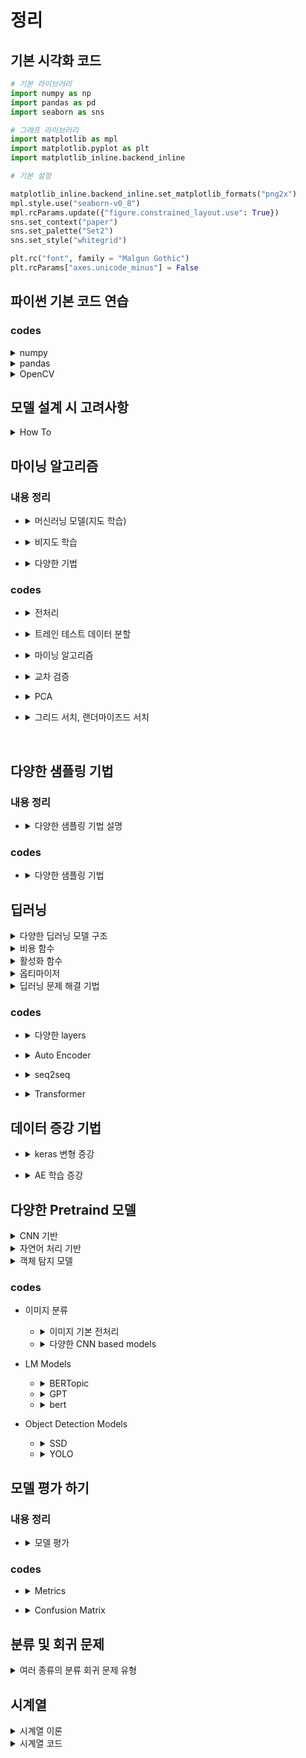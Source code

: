 # 정리 

## 기본 시각화 코드
```py
# 기본 라이브러리
import numpy as np
import pandas as pd
import seaborn as sns

# 그래프 라이브러리
import matplotlib as mpl
import matplotlib.pyplot as plt
import matplotlib_inline.backend_inline

# 기본 설정 

matplotlib_inline.backend_inline.set_matplotlib_formats("png2x")
mpl.style.use("seaborn-v0_8")
mpl.rcParams.update({"figure.constrained_layout.use": True})
sns.set_context("paper") 
sns.set_palette("Set2") 
sns.set_style("whitegrid") 

plt.rc("font", family = "Malgun Gothic")
plt.rcParams["axes.unicode_minus"] = False
```
<!------------------------------------------------------------------------------------------------------->
## 파이썬 기본 코드 연습

### codes

<details><summary>numpy</summary>

```py
import numpy as np

a = np.array([1,2,3,4,5])
np.arange(1,2,0.1)
np.linspace(1,3,4)
np.zeros((3,4))
np.ones((3,4))
np.empty((3,4,3))
np.random.random((3,2))
np.random.randint(1,20,(3,4,2))

# 사이즈확인
a.ndim
a.size
a.shape

# 모양 바꾸기
a.reshape(5,1)
a.T
a.transpose()
a.flatten()
a.ravel()

a[:,np.newaxis,np.newaxis,np.newaxis,np.newaxis,np.newaxis,np.newaxis]
np.expand_dims(a, axis=1)

#indexing
list_a = np.arange(1,11).reshape(2,5) #.tolist() #리스트로 바꾸기
list_a[0,2]
list_a[:,2]

list_a[(5 >= list_a) | (list_a % 2 == 0)]
list_a[(5 >= list_a) & (list_a % 2 == 0)]

list_a = np.arange(1,10).reshape(3,3)
list_b = np.arange(11,20).reshape(3,3)
list_a + list_b
list_a + 10 == list_b

list_a + np.array([[1],[2],[3]])
list_a + np.array([1,2,3])

np.concatenate((list_a,list_b),axis=0)
np.concatenate((list_a,list_b),axis=1)
np.vstack((list_a,list_b))
np.hstack((list_a,list_b))

np.unique(np.array([2,2,3,4,4,4,3]))
np.unique(np.array([2,2,3,4,4,4,3]), return_counts=True)
np.unique(np.array([2,2,3,4,4,4,3]), return_counts=True, return_index=True, return_inverse= True)

np.flip(np.array([1,2,3]))
np.flip(np.array([[1,2,3],[1,2,3],[1,2,3]]),axis=0)

np.save('file.npy',np.arange(1,10,1)*1000)
np.load('file.npy')
```
</details>

<details><summary>pandas</summary>

```py
import pandas as pd

dates = pd.date_range("20240510", periods=20)
df = pd.DataFrame(np.random.randint(1,4,(20,4)),
                  index=dates,
                  columns=list('ABCD'))

df.head(2) # df.tail(2)
df.to_numpy() # df.values
df.describe()
df.sort_index(axis=1,ascending=False)
df.sort_index(axis=0,ascending=False)
df.sort_values(['A','B'], ascending=[True,False]) # 순위 매기기
# df.sample(6)

df['A'] # 시리즈
df[['A','B']] # 데이터 프레임 으로

df["2024-05-10":"2024-05-20"] # index로 슬라이싱
df.loc["2024-05-10"] # 시리즈
df.loc[["2024-05-10"]] # 데이터 프레임 으로

df.loc["2024-05-10",['B']] # 시리즈
df.loc[["2024-05-10"],['B']] # 데이터 프레임 으로

df.loc["2024-05-10":"2024-05-20",'B':'C'] # 데이터 프레임 으로
df.loc[["2024-05-10","2024-05-20"],'B':'C'] # 데이터 프레임 으로

df.loc["2024-05-10",'A'] # 단일값
df.at["2024-05-10",'A'] # 단일값

df.iloc[3] # 시리즈
df.iloc[2:3] # 데이터 프레임 으로
df.iloc[2,3] # 데이터 프레임 으로
df.iat[2,3] # 데이터 프레임 으로
# New std
dates = pd.date_range("20230515", periods=10)
s1 = pd.Series(1, index=dates)

df.at['2024-05-15','A'] = 100
# df['E'] = s1
df_1 = df.copy()
df_1.iloc[3:5,2:3] = np.nan
df_1.iloc[5:12,1:3] = np.nan

df_1.dropna(how='any') # 하나라도 있으면 날리겠다
df_1.dropna(how='all') # 컬럼전체가 nan이면 날리겠다.

df_1.isna().sum() # 커럼별로
(~df_1.isna()).sum() # na가 아닌값찾기
df_1.isna().sum(axis=1) # 로우별로

df_1.fillna(value=999,inplace=True)

# 통계정보
df_1.mean(axis=1)
df_1.median(axis=1)
s_2 = pd.Series(np.random.randint(0,5,10))
s_2.unique()
s_2.nunique() # = len(s_2.unique())
s_2.value_counts().sort_index().sort_values() # 등등등

s_3 = pd.Series(['ASD','asd',np.nan])

# 스트링을 가정하여 한다. https://pandas.pydata.org/pandas-docs/stable/user_guide/text.html
s_3.str.lower()
s_3.str.lower()


# pandas
import pandas as pd

dates = pd.date_range("20240510", periods=20)
df = pd.DataFrame(np.random.randint(1,4,(20,4)),
                  index=dates,
                  columns=list('ABCD'))

df.head(2) # df.tail(2)
df.to_numpy() # df.values
df.describe()
df.sort_index(axis=1,ascending=False)
df.sort_index(axis=0,ascending=False)
df.sort_values(['A','B'], ascending=[True,False]) # 순위 매기기
# df.sample(6)
df = pd.DataFrame(np.random.randn(10,4))

a = df[:3]
b = df[3:6]
c = df[6:]
list_of_abc = [a,b,c]
pd.concat(list_of_abc)
left = pd.DataFrame({"key": ["foo", "foo"], "lval": [1, 2]})
right = pd.DataFrame({"key": ["foo", "foo"], "rval": [4, 5]})

pd.merge(left, right) # 키값이 유니크 하지 않기 때문에 각키별로 각각 붙인다.
left = pd.DataFrame({"key1": ["foo1", "foo2"], "lval": [1, 2]})
right = pd.DataFrame({"key2": ["foo1", "foo2"], "rval": [4, 5]})

pd.merge(left, right, left_on='key1', right_on='key2')
pd.merge(left, right, left_on='key1', right_on='key2', how='outer')
pd.merge(left, right, left_on='key1', right_on='key2', how='left')
pd.merge(left, right, left_on='key1', right_on='key2', how='right')

pd.merge(left, right, how='cross', indicator=True)
# gruoping
df = pd.DataFrame(
    {
        "A": ["foo", "bar", "foo", "bar", "foo", "bar", "foo", "foo"],
        "B": ["one", "one", "two", "three", "two", "two", "one", "three"],
        "C": np.random.randint(1,10,8),
        "D": np.random.randint(1,10,8),
    }
)
df
df.groupby(by=['A','B'])[['C','D']].sum() # A, B의 컬럼을 그룹화 하고, C끼리 D끼리 더하기
df.groupby(by=['A','B'])[['C','D']].mean() # A, B의 컬럼을 그룹화 하고, C끼리 D끼리 더하기
df.groupby(by=['A','B'])[['C','D']].median() # A, B의 컬럼을 그룹화 하고, C끼리 D끼리 더하기
df2=df.groupby(by=['B','A'])[['C','D']].sum()

print(df2.stack())
display(df2.stack().unstack(0))
df = pd.DataFrame({
    "A": ["one", "one", "two", "three"] * 3,
    "B": ["A", "B", "C"] * 4,
    "C": ["foo", "foo", "foo", "bar", "bar", "bar"] * 2,
    "D": np.random.randn(12),
    "E": np.random.randn(12),
})

pd.pivot_table(df, index=['C'], columns=['B'], values=['D'], aggfunc='var')

df.to_excel('test.xlsx', sheet_name='sheet1', index=False)
df = pd.read_excel('test.xlsx')
df.to_csv('test.csv', encoding='utf-8')
df.plot.bar()
```
</details>

<details><summary>OpenCV</summary>

```py
# !pip install opencv-python==4.6.0.66
import cv2
import matplotlib.pyplot as plt
import numpy as np

print(cv2.__version__)

## 이미지 열기
img = cv2.imread('images\cat.bmp')
cv2.imshow('image', img)
cv2.waitKey(1000) # 안의 값은 시간초

while True:
    if cv2.waitKey() == ord('x'): # 또는 ascii 코드 를 입력하면 
        cv2.destroyAllWindows()
        break

cv2.imwrite('new.jpg', img)
## matplotlib 을 이용한 이미지 열기

img = cv2.imread('images\waldo.png')

bgr_img = img

# plt.imshow(rgb_img);
inst_ = bgr_img.copy()
inst_B = bgr_img[:,:,0].copy()
bgr_img[:,:,0] = bgr_img[:,:,2]
bgr_img[:,:,2] = inst_B

plt.imshow(bgr_img);
gray_img = cv2.imread('images\waldo.png', cv2.IMREAD_GRAYSCALE)
plt.imshow(gray_img, cmap='gray');
img = cv2.imread('images\cat.bmp')

img[:,:,0].flatten() # B
img[:,:,1].flatten() # G
img[:,:,2].flatten() # R
img.dtype

black_img = np.zeros((20, 20, 3), dtype=np.uint8)
white_img = np.ones((20, 20, 3), dtype=np.uint8) * 255
# rgb_img = cv2.cvtColor(bgr_img, cv2.COLOR_BGR2RGB)
# # rgb_img[세로 픽셀 범위 , 가로 픽셀 범위, BGR 값]
# plt.imshow(rgb_img[30:330,250:550]);

#흰도화지 만들기
# img = np.ones((400,400,3), np.uint8) * 255
# gray_img = cv2.imread('new.png', cv2.IMREAD_GRAYSCALE)
# cv2.rectangle(img, (50,200 ,150,100), (100,24,24), 5)
rgb_img_coppied = gray_img.copy()
rectpoint = [(250,340), (500,100)]
color = (100,24,24)
line_width = 2
cv2.rectangle(rgb_img_coppied, rectpoint[0], rectpoint[1], color, line_width)
cv2.putText(rgb_img_coppied, 'Cat',(250, 90), cv2.FONT_HERSHEY_SCRIPT_SIMPLEX, 2, (0,0,255), 1,cv2.LINE_AA)
plt.imshow(rgb_img_coppied);
gray_img = cv2.imread('images\waldo.png', cv2.IMREAD_GRAYSCALE)

#numpy np.clip 이랑 비슷하다 cv2.add(src, 100) 는 255가 넘어가면 다시 0부터 시작한다.
plt.imshow(cv2.add(gray_img, 200), cmap='gray');

## 사각형 그리기
import pandas as pd
df = pd.DataFrame({'A': [1, 2, 3], 'B': [4, 5, 6]})
isin_result = df.isin([2, 5])
print(isin_result)


```

</details>

## 모델 설계 시 고려사항
<details><summary>How To</summary>

- 데이터 불균형 30% 기준
- 다양한 샘플링 및 다양한 metrics 설정
  - 정확도, 정밀도, 재현율, F1 스코어, AUC-ROC,
  - 회귀 : RMSE, MAE 등 
- 표로 잘 정리하기

</details>

<!------------------------------------------------------------------------------------------------------->


## 마이닝 알고리즘

### 내용 정리
- <details><summary>머신러닝 모델(지도 학습)</summary>
    
    |모델|이름|설명|
    |---|---|---|
    |분류|Decision Tree|트리구조로 데이터를 분류, 조건 분기|
    |-|Random Forest|앙상블 기법중 baseline Bagging 중 하나 <br> 여러개의 DT로 구성|
    |-|KNN|가까운 K 개의 데이터를 기반으로 결정 <br> baseline L1 및 L2 거리|
    |-|SVM|클래스 간의 경계를 최대화하여 초평면을 찾는다.|
    |회귀|Linear Regression|선형 관계 모델링|
    |-|Logistic Regression|이진 분류를 위한 회귀 분석 기법,<br> baseline 확률로     출력값을 변환|
    |인공 신경망|NN|여러층의 뉴런|
    |기타|AdaBoost|약한 학습기 x N = 강한 학습기|
    |-|XGBoost|Gradient Boosting Machines 의 효율적이고 강력하게 개선|
</details>

- <details><summary>비지도 학습</summary>

    |종류|이름|설명|
    |-|-|-|
    |클러스터링|k-means|비슷한 포인트를 가깝게 위치|
    |-|계층적 클러스터링|트리 구조로 조직화|
    |연관 규칙|Apriori 알고리즘|자주 발생 하는 연관 집합|
    |-|FP-Growth|Apriori 보다 효율적인 |
    |차원 축소|PCA|데이터를 압축, 저차원으로|
    |-|t-SNE|2~3 차원으로 시각화, 비슷한 데이터 그룹화|

    baseline 클러스터링 : 유사도 기준 L1(manhatten), L2(Euclidean) 으로 군집화
</details>

- <details><summary>다양한 기법</summary>

    |종류|이름|설명|
    |---|---|---|
    |기법|K-fold 교차 검증|점수 평균|
    |-|Grid search|모든 경우의수를 본다|
    |-|Randomized search|랜덤한 경우의수를 본다|
    |앙상블|bagging<br> (bootstrap aggregating)|1. baseline N 개의 샘플을 뽑기<br>->집어넣고 N 개의 샘플을 뽑는다. <br> 2. 중복이 생길 수 있음|
    |-|Boosting|약한 학습기 X N = 강한 학습기 <br>AdaBoost, XGBoost, Lgith GBM, Cat     Boost 등|
    |-|Stacking|여러 개의 기초모델의 예측<br>종합하여 새로운 메타모델 생성|

    <details>
    <summary>K-fold 교차 검증</summary>

    - 훈련 데이터를 k 개로 분할해 번갈아 가면서 훈련 평가
        |학습 모델|데이터1|데이터2|데이터3|데이터4|데이터5|
        | ---   | --- | --- | --- | --- | --- |
        | 학습 1 | train | train | train | train | test |
        | 학습 2 | train | train | train | test | train |
        | 학습 3 | train | train | test | train | train |
        | 학습 4 | train | test | train | train | train |
        | 학습 5 | test | train | train | train | train |

    </details>
</details>

### codes

- <details><summary>전처리</summary>

    ```py
    from sklearn.preprocessing import StandardScaler, MinMaxScaler, RobustScaler

    # StandardScaler
    model_std = StandardScaler()

    # MinMaxScaler
    model_minmax = MinMaxScaler()

    # RobustScaler
    model_robust = RobustScaler()
    ```
</details>

- <details><summary>트레인 테스트 데이터 분할</summary>

    ```py
    from sklearn.model_selection import train_test_split

    x_train, x_test, y_train, y_test = train_test_split(
        x_data,y_data,
        test_size=0.3,
        random_state=42,
        )
        # stratify=y_data
        # y라벨의 비율 유지
    ```
</details>

- <details><summary>마이닝 알고리즘</summary>

    ```py
    # 머신러닝 라이브러리
    import sklearn
    # Main Models
    from sklearn.neighbors import KNeighborsClassifier # KNN
    from sklearn.tree import DecisionTreeClassifier # 의사결정나무
    from sklearn.linear_model import LogisticRegression # 로지스틱 회귀
    from sklearn.svm import SVC # 서포트 벡터 분류
    from sklearn.ensemble import RandomForestClassifier # 랜덤 포레스트 분류
    from sklearn.ensemble import GradientBoostingClassifier # 그래디언트 부스팅 분류
    from sklearn.naive_bayes import GaussianNB # 가우시안 나이브 베이즈
    from xgboost import XGBRegressor # XGB 회귀

    # Extras
    from sklearn.svm import NuSVC # Nu 서포트 벡터 분류
    from sklearn.svm import LinearSVC # 선형 서포트 벡터 분류
    from sklearn.ensemble import AdaBoostClassifier # AdaBoost 분류
    from sklearn.ensemble import ExtraTreesClassifier # Extra Trees 분류
    from sklearn.ensemble import HistGradientBoostingClassifier # 히스토그램 기반 그래디언트 부스팅 분류
    from sklearn.ensemble import BaggingClassifier # 배깅 분류
    from sklearn.discriminant_analysis import LinearDiscriminantAnalysis # 선형 판별 분석
    from sklearn.discriminant_analysis import QuadraticDiscriminantAnalysis # 이차 판별 분석
    from sklearn.linear_model import RidgeClassifier # 릿지 분류
    from sklearn.linear_model import Perceptron # 퍼셉트론
    from sklearn.neural_network import MLPClassifier # 다층 퍼셉트론 분류
    from sklearn.gaussian_process import GaussianProcessClassifier # 가우시안 프로세스 분류
    from sklearn.naive_bayes import ComplementNB # 보완 나이브 베이즈
    from sklearn.naive_bayes import BernoulliNB # 베르누이 나이브 베이즈
    import xgboost as xgb # xgb (별칭)


    ```
</details>

- <details><summary>교차 검증</summary>

    ```py
    from sklearn.ensemble import RandomForestRegressor
    from sklearn.pipeline import Pipeline
    from sklearn.impute import SimpleImputer
    from sklearn.model_selection import cross_val_score

    # 전처리기 na값 자동채움과
    # 랜덤 포레스트의 모델을 파이프라인으로 구축,
    # 동일한 결과를 위한 random_state=0
    my_pipe = Pipeline(steps=[
        ('preprocessor', SimpleImputer()) ,
        ('model', RandomForestRegressor(n_estimators=50, random_state=0))
    ])

    #neg_mab_error 의 결과는 -으로 나오기 때문에 -1 을 곱해준다.
    scores = -1 * cross_val_score(
        my_pipe, X, y,
        cv=4,
        scoring='neg_mean_absolute_error')

    print(scores.mean())

    ```
</details>

- <details><summary>PCA</summary>

    ```py
    import pandas as pd
    from sklearn.decomposition import PCA
    import matplotlib.pyplot as plt

    train = pd.read_csv("table.csv")
    feature_df = train[train.columns[1:6]]
    pca = PCA(n_components = 2).fit_transform(feature_df)

    colors = {0:"blue", 1:"red"}
    c = train["attrition"].replace(colors)
    ```
    그래프 그리기
    ```py
    fig, ax = plt.subplots(figsize=(4,4))
    ax.scatter(pca[:,0], pca[:,1], alpha=0.6, color=c)
    ax.set(xlabel=R"X", ylabel=R"Y", title="PCA");
    ```
</details>

- <details><summary>그리드 서치, 랜더마이즈드 서치</summary>

    ```py
    from sklearn.model_selection import GridSearchCV
    from sklearn.model_selection import RandomizedSearchCV
    from sklearn.model_selection import StratifiedKFold

    def grid_search(x_train, y_train, params, base_model):
        model_base = GridSearchCV( # or Randomized Search
            # n_iter=10 # for Randomized Search
            base_model,
            params,
            cv = StratifiedKFold(3,shuffle=True, random_state = 209), # Cross Valid
            return_train_score=True,
            n_jobs = -1 # CPU or GPU?
            )

        model_base.fit(x_train, y_train)

        best_model = model_base.best_estimator_
        best_pred = best_model.predict(x_test)
        print("최고 정확도", metrics.accuracy_score(best_pred,y_test))
        return best_model, grid_model.cv_results_ # 최고성능 모델과 ,교차검증 결과

    params = {} # dict 형식 {"파라미터": list,}

    ```
</details>
<br>

<!------------------------------------------------------------------------------------------------------->

## 다양한 샘플링 기법

### 내용 정리
- <details><summary>다양한 샘플링 기법 설명</summary>
  
  ### 샘플링 기법
  - 임의 추출
  - 계통 추출 (공장)
  - 층화 추출 (나이 및 성별별 추출)
  - 군집 추출 (전국 -> 서울)
  - 다 단계 추출 (전국 -> 서울 -> 남성)
  - 비 확률적 추출 (임의 추출)
  
  주의 : 편향적인 데이터가 되지 않게
  
  </details>

### codes
- <details><summary>다양한 샘플링 기법</summary>
  
  ### 샘플링 기법 코드
  
  ```py
  # 언더 샘플링
  from imblearn.under_sampling import RandomUnderSampler, EditedNearestNeighbours
  from imblearn.over_sampling import RandomOverSampler, SMOTE
  from imblearn.combine import SMOTEENN
  
  RandomUnderSampler
  EditedNearestNeighbours 
  
  # 오버 샘플링
  RandomOverSampler
  SMOTE
  
  # Both
  SMOTEENN
  ```
  </details>


<!------------------------------------------------------------------------------------------------------->

## 딥러닝
<details><summary>다양한 딥러닝 모델 구조</summary>

|이름|특징|구조|
|-|-|-|
|단층 퍼셉트론|XOR 문제와 같은 비선형 문제를 해결할 수 없음<br>역전파는 존재하지 않았다|단층 구조|
|다층 퍼셉트론 (MLP)|범용 근사기:<br>충분히 크고 복잡한 어떠한 문제라도 이론적으로 학습 가능|입력층, 은닉층(다수), 출력층|
|CNN (Convolutional Neural Networks)|공간적 계층 구조를 통해 이미지 및 비디오 데이터의 특징 추출에 탁월함|Convolutional layer, Pooling layer, Fully Connected layer|
|RNN (Recurrent Neural Networks)|시퀀스 데이터 처리에 강점,<br>시계열 및 자연어 처리에 유용|Recurrent 구조, Hidden state vector|
|LSTM (Long Short-Term Memory)|장기 의존성 문제를 해결하기 위해 설계됨,<br>Forget-Input-Output Gate 및 Cell state(기억 셀)를 사용|LSTM Cell 구조, Gates (Forget, Input, Output), Cell state|
|GRU (Gated Recurrent Unit)|LSTM의 경량화된 변형,<br>더 간단한 구조로 기억 셀 없이 Gate만 사용|GRU Cell 구조, Update Gate, Reset Gate|
|AutoEncoder|데이터의 차원을 축소하고 재생성하여 데이터 압축 및 노이즈 제거,<br>특성 학습에 사용됨|Encoder -> Latent Space(z) -> Decoder|
|Transformer|Attention 메커니즘을 사용하여 입력 시퀀스의 모든 요소를 동시적으로 처리,<br>장기 의존성 문제 해결|Self-Attention Mechanism, Encoder-Decoder 구조, Multi-Head Attention, Position-wise Feed-Forward Networks|
|ResNet (Residual Networks)|Residual Block을 사용하여 매우 깊은 신경망을 학습,<br>Gradient Vanishing 문제 완화|Residual Block, Skip Connections, Convolutional Layers|
|EfficientNet|모델의 크기와 계산 효율성을 조정하기 위한 Compound Scaling 사용,<br>높은 성능과 효율성 제공|EfficientNet Blocks, Compound Scaling, Swish Activation Function|
|VAE (Variational Autoencoder)|잠재 공간의 확률 분포를 학습하여 새로운 샘플을 생성,<br>데이터의 확률적 특성을 모델링|Encoder, Latent Space (Probability Distribution), Decoder, Variational Objective|
|GAN (Generative Adversarial Network)|생성자와 판별자 간의 경쟁을 통해 데이터 생성,<br>이미지 생성, 데이터 증강 등에 사용|Generator, Discriminator, Adversarial Training|

</details>

<details><summary>비용 함수</summary>

### 비용함수 및 손실함수
- 손실 함수 : 데이터 포인트 하나에 대한 오차 함수
- 비용 함수 : 전체 데이터에 대한 오차 함수

|구분|이름|특징|구조|
|-|-|-|-|
|회귀 문제|단층 퍼셉트론|XOR 같은 비선형 문제에 대한 한계<br>역전파는 존재하지 않았다|단층 구조|
|-|MSE|제곱, 이상치에 민감|$\text{MSE} = \frac{1}{N} \sum_{i=1}^{N} (y_i - \hat{y}_i)^2$|
|-|MAE|절대 값, 이상치에 둔감|$\text{MSE} = \frac{1}{N} \sum_{i=1}^{N} \lvert y - \hat{y} \lvert$|
|-|허브 손실|MSE + MAE|MSE + MAE 의 구조|
|-|로그 코사인 유사도|이상치에 매우 강함|$\log - \cosh = \frac{1}{N} \sum^{N}_{i = 1} \log({\cosh (\hat{y}-y)})$|
|분류 문제|Cross Entropy Error|이진 분류 : binary CEE<br>다중 분류 : Categorical CEE|$CEE = -\sum_{k=1}^i t_k\text{log}\hat{y}$|
|-|힌지 손실|SVM 에서 사용<br>마진 오류 최소화||
|-|제곱 힌지 손실|이상치의 민감||
|-|포칼 손실|오답에 대한 가중치 부여||

</details>

<details><summary>활성화 함수</summary>

### 비용함수 및 손실함수
- 손실 함수 : 데이터 포인트 하나에 대한 오차 함수
- 비용 함수 : 전체 데이터에 대한 오차 함수
- 종류 :
    |이름|공식|출력 범위
    |-|-|-|
    |Sigmoid|$\phi = \frac{1}{1+e^{-x}}$|0 ~ 1|
    |tanh|$\tanh(x) = \frac{e^x - e^{-x}}{e^x + e^{-x}}$|-1 ~ 1|
    |ReLU|$f(z) = max(0, z)$|$0 \leq f(x)$|
    |Leaky ReLU|$f(z) = max(\epsilon z, z)$|$0 \leq f(x)$|
    |ELU|$f(x) = x \space \text{if } x \geq 0$<br>$f(x) = \alpha (e^x - 1) \space \text{if } x < 0$|$0 \leq f(x)$|
    |SoftPlus|$f(z) =  \ln(1 + e^x)$|$0 \leq f(x)$|
    |GeLU|$0.5 \cdot x \cdot \left( 1 + \tanh \left( \sqrt{\frac{2}{\pi}} \cdot \left( x + 0.044715 \cdot x^3 \right) \right) \right)$|Free <br>ReLU 계열 그래프와 비슷|

</details>

<details><summary>옵티마이저</summary>

### 옵티 마이저
- 옵티 마이저 : 수치 최적화 알고리즘
- 종류 :
    |이름|학습률|탐색 방향|알고리즘 기반|
    |-|-|-|-|
    |SGD|상수|기울기|탐색 방향
    |Momentum|상수|단기 누적 기울기|탐색 방향
    |AdaGrad|장기 파라미터 변화량과 반비례|기울기|학습 률
    |RMSProp|단기 파라미터 변화량과 반비례|기울기|학습 률
    |Adam|단기 파라미터 변화량과 반비례|단기 누적 Grad|학습 률

</details>

<details><summary>딥러닝 문제 해결 기법</summary>

### 문제 및 완화법
- 경사 소실 문제
    - ReLU 계열의 활성화 함수 사용 <br> (Dead ReLU 문제가 발생할 수 있음)
- 과적합 문제
    |이름|내용|
    |-|-|
    |L1 규제|가중치의 절대값과 비례하는 비용 추가<br>가중치를 0으로 만들어 특성에 대한 영향 제거<br>(모델의 희소성 증가)|
    |L2 규제|가중치의 제곱에 비례하는 비용 추가<br>가중치의 값을 줄여 복잡성을 낮춘다<br>(가중치가 너무 커지는 것을 방지)<br>|
    |드롭 아웃|학습 과정 중 노드를 임의로 비활성|
    |Early Stop|더 이상 학습이 진행되지 않을떄 학습 중단|
    |데이터 증강|비슷한 데이터를 복제하여 학습 데이터로 만듬<br>테스트 할떄 증강 금지|

</details>

### codes
                                                                        
- <details><summary>다양한 layers</summary>

    - 기본 라이브러리
        ```py
        import tensorflow as tf
        from tensorflow.keras import datasets, layers, models, optimizers
        ```
    - CNN
        ```py
        model = models.Sequential()
        model.add(layers.Conv2D(32, (3, 3), activation='relu',
                            input_shape=input_shape))
        model.add(layers.MaxPooling2D(pool_size=(2, 2)))
        model.add(layers.Dropout(0.25))

        model.add(layers.Flatten())
        model.add(layers.Dense(512, activation='relu'))
        model.add(layers.Dropout(0.5))
        model.add(layers.Dense(classes, activation='softmax'))
        ```
    -  RNN
        ```py
        model = models.Sequential()
        model.add(layers.Embedding(max_features, 64, input_length=max_len))
        model.add(layers.SimpleRNN(32, activation='tanh', return_sequences=False))
        model.add(layers.Dense(16, activation='tanh'))
        model.add(layers.Dense(2, activation = 'softmax'))
        model.summary()
        ```
    - LSTM
        ```py
        model1 = models.Sequential()
        model1.add(layers.Embedding(max_features, 128, input_length=maxlen))

        # return_sequence=True - 모든 스테이트를 내보냄
        model1.add(layers.Bidirectional(layers.LSTM(64, return_sequences=True)))
        model1.add(layers.Bidirectional(layers.LSTM(64)))
        model1.add(layers.Dense(2, activation = 'softmax'))
        model1.summary()
        ```
    
</details>

- <details><summary>Auto Encoder</summary>

    ```py
    from tensorflow.keras.models import Model
    from tensorflow.keras.layers import Dense, Input, Embedding, Flatten
    from tensorflow.keras.datasets import mnist
    from tensorflow.keras.regularizers import l1 # 정규화 과적합 방지
    from tensorflow.keras.optimizers import Adam

    import matplotlib.pyplot as plt
    import numpy as np
    import pandas as pd
    ```

    ```py
    input_size = 784
    hidden_size = 128
    code_size = 32 # 잠재 공간 벡터의 크기

    input_img = Input(shape=(input_size,)) # 인풋

    hidden_1 = Dense(hidden_size, activation='relu')(input_img) # 인코더 부분

    code = Dense(code_size, activation='relu')(hidden_1) # 잠재 공간

    hidden_2 = Dense(hidden_size, activation='relu')(code) # 디코더 부분(인코더와 같다)
    output_img = Dense(input_size, activation='sigmoid')(hidden_2)
    # 인코더 부분과 디코더 부분 둘다 있어야 한다면,
    # 출력 층의 사이즈는 입력층의 사이즈와 같아야 한다.

    # 인코더부분과 디코더 부분의 결합
    autoencoder = Model(input_img, output_img)
    ```
    
</details>


- <details><summary>seq2seq</summary>

    ```py
    import numpy as np
    import tensorflow as tf
    from tensorflow.keras.models import Model
    from tensorflow.keras.layers import Input, LSTM, Dense

    # 인코더
    encoder_inputs = Input(shape=(None, 50))
    encoder_lstm = LSTM(256, return_state=True)
    encoder_outputs, state_h, state_c = encoder_lstm(encoder_inputs)
    encoder_states = [state_h, state_c]

    # 디코더
    decoder_inputs = Input(shape=(None, 50))
    decoder_lstm = LSTM(256, return_sequences=True, return_state=True)

    decoder_outputs, _, _ = decoder_lstm(decoder_inputs, initial_state=encoder_states)
    decoder_dense = Dense(50, activation='softmax')
    decoder_outputs = decoder_dense(decoder_outputs)

    # 모델 컴파일
    model = Model([encoder_inputs, decoder_inputs], decoder_outputs)
    model.compile(optimizer='adam', loss='categorical_crossentropy', metrics=['accuracy'])

    # 모델 요약
    model.summary()
    ```
    ```

    ┏━━━━━━━━━━━━━━━━━━━━━┳━━━━━━━━━━━━━━━━━━━┳━━━━━━━━━━━━┳━━━━━━━━━━━━━━━━━━━┓
    ┃ Layer (type)        ┃ Output Shape      ┃    Param # ┃ Connected to      ┃
    ┡━━━━━━━━━━━━━━━━━━━━━╇━━━━━━━━━━━━━━━━━━━╇━━━━━━━━━━━━╇━━━━━━━━━━━━━━━━━━━┩
    │ input_layer         │ (None, None, 50)  │          0 │ -                 │
    │ (InputLayer)        │                   │            │                   │
    ├─────────────────────┼───────────────────┼────────────┼───────────────────┤
    │ input_layer_1       │ (None, None, 50)  │          0 │ -                 │
    │ (InputLayer)        │                   │            │                   │
    ├─────────────────────┼───────────────────┼────────────┼───────────────────┤
    │ lstm (LSTM)         │ [(None, 256),     │    314,368 │ input_layer[0][0] │
    │                     │ (None, 256),      │            │                   │
    │                     │ (None, 256)]      │            │                   │
    ├─────────────────────┼───────────────────┼────────────┼───────────────────┤
    │ lstm_1 (LSTM)       │ [(None, None,     │    314,368 │ input_layer_1[0]… │
    │                     │ 256), (None,      │            │ lstm[0][1],       │
    │                     │ 256), (None,      │            │ lstm[0][2]        │
    │                     │ 256)]             │            │                   │
    ├─────────────────────┼───────────────────┼────────────┼───────────────────┤
    │ dense (Dense)       │ (None, None, 50)  │     12,850 │ lstm_1[0][0]      │
    └─────────────────────┴───────────────────┴────────────┴───────────────────┘
    ```
    
</details>

- <details><summary>Transformer</summary>

    ```py
    from tensorflow.keras import layers

    class EncoderBlock(layers.Layer):
        def __init__(self, embed_dim, num_heads, ff_dim, rate=0.1):
            super().__init__()
            self.att = layers.MultiHeadAttention(num_heads=num_heads, key_dim=embed_dim)
            self.ffn = keras.Sequential(
                [layers.Dense(ff_dim, activation="relu"), layers.Dense(embed_dim),]
            )

            # 레이어 정규화
            self.layernorm1 = layers.LayerNormalization()
            self.layernorm2 = layers.LayerNormalization()

            self.dropout1 = layers.Dropout(rate)
            self.dropout2 = layers.Dropout(rate)

        def call(self, inputs, training):
            attn_output = self.att(inputs, inputs)
            attn_output = self.dropout1(attn_output, training=training)
            out1 = self.layernorm1(inputs + attn_output)
            ffn_output = self.ffn(out1)
            ffn_output = self.dropout2(ffn_output, training=training)
            return self.layernorm2(out1 + ffn_output)
    ```

    ```py
    # 토큰 및 위치 임베딩 정의
    class TokenAndPositionEmbedding(layers.Layer):
        def __init__(self, maxlen, vocab_size, embed_dim):

            super().__init__()
            self.token_emb = layers.Embedding(input_dim=vocab_size, output_dim=embed_dim)
            self.pos_emb = layers.Embedding(input_dim=maxlen, output_dim=embed_dim)

        def call(self, x):
            maxlen = tf.shape(x)[-1]
            positions = tf.range(start=0, limit=maxlen, delta=1)
            positions = self.pos_emb(positions)
            x = self.token_emb(x)
            return x + positions
    ```

    ```py
    # 모델 설계

    embed_dim = 32  # 각 토큰의 임베딩 벡터 크기
    num_heads = 2  # 어텐션 헤드의 수
    ff_dim = 32  # 완전연결층의 노드 수

    inputs = layers.Input(shape=(maxlen,))
    embedding_layer = TokenAndPositionEmbedding(maxlen, vocab_size, embed_dim)
    x = embedding_layer(inputs)
    x = EncoderBlock(embed_dim, num_heads, ff_dim)(x, training=True)
    x = EncoderBlock(embed_dim, num_heads, ff_dim)(x, training=True)
    x = layers.GlobalAveragePooling1D()(x)
    x = layers.Dropout(0.1)(x)
    x = layers.Dense(20, activation="relu")(x)
    x = layers.Dropout(0.1)(x)
    outputs = layers.Dense(2, activation="softmax")(x)
    ```

    ```py
    model = keras.Model(inputs=inputs, outputs=outputs)
    model.summary()
    ```

    ```py
    ┏━━━━━━━━━━━━━━━━━━━━━━━━━━━━━━━━━┳━━━━━━━━━━━━━━━━━━━━━━━━┳━━━━━━━━━━━━━━━┓
    ┃ Layer (type)                    ┃ Output Shape           ┃       Param # ┃
    ┡━━━━━━━━━━━━━━━━━━━━━━━━━━━━━━━━━╇━━━━━━━━━━━━━━━━━━━━━━━━╇━━━━━━━━━━━━━━━┩
    │ input_layer_10 (InputLayer)     │ (None, 200)            │             0 │
    ├─────────────────────────────────┼────────────────────────┼───────────────┤
    │ token_and_position_embedding_2  │ (None, 200, 512)       │    10,342,400 │
    │ (TokenAndPositionEmbedding)     │                        │               │
    ├─────────────────────────────────┼────────────────────────┼───────────────┤
    │ encoder_block_8 (EncoderBlock)  │ (None, 200, 512)       │     6,336,544 │
    ├─────────────────────────────────┼────────────────────────┼───────────────┤
    │ global_average_pooling1d_2      │ (None, 512)            │             0 │
    │ (GlobalAveragePooling1D)        │                        │               │
    ├─────────────────────────────────┼────────────────────────┼───────────────┤
    │ dropout_31 (Dropout)            │ (None, 512)            │             0 │
    ├─────────────────────────────────┼────────────────────────┼───────────────┤
    │ dense_22 (Dense)                │ (None, 20)             │        10,260 │
    ├─────────────────────────────────┼────────────────────────┼───────────────┤
    │ dropout_32 (Dropout)            │ (None, 20)             │             0 │
    ├─────────────────────────────────┼────────────────────────┼───────────────┤
    │ dense_23 (Dense)                │ (None, 2)              │            42 │
    └─────────────────────────────────┴────────────────────────┴───────────────┘
    ```

<!------------------------------------------------------------------------------------------------------->

## 데이터 증강 기법

- <details><summary>keras 변형 증강</summary>

    ```py
    from tensorflow.keras.preprocessing.image import ImageDataGenerator
    from tensorflow.keras.preprocessing.image import load_img, img_to_array, array_to_img

    # 별표 위주로 쓰임
    tf.keras.preprocessing.image.ImageDataGenerator(
        featurewise_center=False,
        samplewise_center=False,
        featurewise_std_normalization=False,
        samplewise_std_normalization=False,
        zca_whitening=False,
        zca_epsilon=1e-06,
        rotation_range=0, #***
        width_shift_range=0.0, #***
        height_shift_range=0.0, #***
        brightness_range=None, #***
        shear_range=0.0,
        zoom_range=0.0, #***
        channel_shift_range=0.0,
        fill_mode='nearest',
        cval=0.0,
        horizontal_flip=False, #***
        vertical_flip=False, #***
        rescale=None,
        preprocessing_function=None,
        data_format=None,
        validation_split=0.0,
        interpolation_order=1,
        dtype=None
    )
    ```

    ```py
    # 이미지 로드 (예시로 하나의 이미지를 사용)
    img = load_img('image.jpg')  # 이미지 경로
    x = img_to_array(img)  # 이미지를 배열로 변환
    x = x.reshape((1,) + x.shape)  # (1, height, width, channels) # 배치 차원 추가

    ```
</details>

- <details><summary>AE 학습 증강</summary>

    ```py
    import os
    import numpy as np
    import tensorflow as tf
    from tensorflow.keras.layers import Input, Conv2D, MaxPooling2D, UpSampling2D
    from tensorflow.keras.models import Model
    from tensorflow.keras.preprocessing.image import load_img, img_to_array, array_to_img
    ```
    - 함수정의
        ```py
        # 이미지 파일 로드 및 전처리 - 로컬
        def load_images_local(folder_path, target_size=(128, 128)):
            images = []
            filenames = os.listdir(folder_path)
            for filename in filenames:
                try:
                    img_path = os.path.join(folder_path, filename)
                    img = load_img(img_path, target_size=target_size)
                    img = img_to_array(img) / 255.0
                    images.append(img)
                except:
                    pass
            return np.array(images)

            # 이미지 증강 및 저장
        def augment_images(autoencoder, images, save_dir):
            decoded_images = autoencoder.predict(images)
            if not os.path.exists(save_dir):
                os.makedirs(save_dir)
            for i, img_array in enumerate(decoded_images):
                img = array_to_img(img_array)
                img.save(os.path.join(save_dir, f'augmented_image_{i}.png'))
        ```
    - 증강 시작
        ```py
        data_folder = '../data/data_mw/woman'  # 이미지 폴더
        save_folder = '../data/data_mw_add/woman_new'  # 증강된 이미지를 저장할 폴더

        # 이미지 로드 - 로컬
        images = load_images_local(data_folder)

        # 오토인코더 모델 구성 및 훈련
        autoencoder = build_autoencoder(input_shape=(128, 128, 3))
        autoencoder.fit(images, images, epochs=20, batch_size=20)

        # 이미지 증강 및 저장
        augment_images(autoencoder, images, save_folder)
        ```

</details>
</details>

## 다양한 Pretraind 모델
<details><summary>CNN 기반</summary>

|이름|내용|특징|레이어|
|-|-|-|-|
|LeNet|CNN 초기 모델|얀 르쿤에 의해 개발, 손글씨 인식에 사용|기본 CNN 구조 (Convolutional Layers, Pooling Layers)|
|AlexNet|ReLU 활성화 함수, 데이터 증강, MaxPooling을 통한 벡터화, 드롭아웃, 다중 GPU 활용|ReLU 활용, 데이터 증강으로 성능 향상|Convolutional Layers, ReLU, MaxPooling, Dropout|
|VGG-16|3x3 필터와 2x2 MaxPooling 활용, 구조 단순화, 규제 기법 적용|옥스포드 VGG 그룹에 의해 개발, 깊이 있는 네트워크|Convolutional Layers (3x3), MaxPooling (2x2), Fully Connected Layers|
|InceptionNet<br>(Google Net)|Bottle neck 구조, Inception Module, Auxiliary classifier, Main classifier|Google에 의해 개발, 1x1 필터로 파라미터 수 감소|Inception Modules, 1x1, 3x3, 5x5 Convolutions, Pooling|
|ResNet|Residual block을 통한 Skip Connection, 경사 소실 문제 완화|Microsoft에 의해 개발, VGG-19의 뼈대, Residual Blocks 사용|Residual Blocks, Skip Connections, Convolutional Layers|
|MobileNet|Depthwise Separable Convolution, 각 채널별로 독립적인 연산 후 통합|Google의 Howard에 의해 개발, 성능 유지 및 속도 향상|Depthwise Separable Convolutions, 1x1 Convolutions|
|DenseNet|Dense Block 구조, 모든 레이어의 input을 output에 Concat|ResNet과 비슷한 성능, Feature 재사용 증가|Dense Blocks, Convolutional Layers, Concatenation|
|EfficientNet|최적의 Depth, Width, Resolution을 찾기 위한 Grid Search, 효율적인 모델 크기 및 성능|구글에 의해 개발, 모델 크기와 계산 효율성 최적화|Compound Scaling, Convolutional Layers, EfficientNet Blocks|

</details>


<details><summary>자연어 처리 기반</summary>

|이름|내용|특징|
|-|-|-|
|Transformer|Attention 메커니즘을 사용하여 입력 시퀀스의 모든 요소를 동시적으로 처리하며, 장기 의존성 문제를 해결하는 모델|Self-Attention, Multi-Head Attention, Encoder-Decoder 구조|
|BERT (Bidirectional Encoder Representations from Transformers)|양방향 컨텍스트를 사용하여 자연어 이해 성능을 향상시킨 모델. Masked Language Modeling과 Next Sentence Prediction을 통해 사전 학습됨|Bidirectional Context, Pre-training and Fine-tuning, 다양한 NLP 작업에 활용|
|GPT (Generative Pre-trained Transformer)|대규모 언어 모델로, 언어 생성과 번역을 포함한 다양한 NLP 작업에 강력한 성능을 발휘. Transformer 기반으로 대규모 데이터에서 사전 학습됨|Unidirectional Context, Language Modeling, Transfer Learning|

</details>

<details><summary>객체 탐지 모델</summary>

|Shots|이름|내용|특징|
|-|-|-|-|
|Two|R-CNN<br>(Regions with CNN features)|전통적인 객체 탐지 방법:<br>Selective Search로 영역을 제안-><br>CNN으로 피처 벡터로 변환-><br>분류 및 경계 상자를 예측|Two-stage detector,<br>Selective Search,<br>CNN-based feature extraction|
|Two|Fast R-CNN|R-CNN의 개선, 전체 이미지에 대해 CNN을 한 번만 실행,<br>RoI Pooling로 각 제안 영역의 피처를 추출 분류 및 회귀|RoI Pooling,<br>End-to-end training,<br>Faster processing compared to R-CNN|
|Two|Faster R-CNN|Region Proposal Network (RPN)과<br>Fast R-CNN을 결합|RPN for region proposals,<br>ROI Pooling|
|One|YOLO<br>(You Only Look Once)|One-Shot. 빠른 속도와 높은 실시간 성능|Bounding box regression,<br>Class prediction|
|One|SSD<br>(Single Shot MultiBox Detector)|다양한 크기 객체를 탐지<br>다양한 스케일의 특성을 활용|Multi-scale feature maps,<br>Default boxes|

> RoI : Region of interest

</details>

### codes
- 이미지 분류
    - <details><summary>이미지 기본 전처리</summary>

        ```py
        import tensorflow as tf
        from tensorflow.keras.preprocessing.image import ImageDataGenerator

        # 이미지 데이터 전처리
        def preprocess_image(image_size=(224, 224), batch_size=32):
            datagen = ImageDataGenerator(
                rescale=1./255,
                shear_range=0.2,
                zoom_range=0.2,
                horizontal_flip=True,
                validation_split=0.2
            )

            train_generator = datagen.flow_from_directory(
                'path/to/dataset',
                target_size=image_size,
                batch_size=batch_size,
                class_mode='categorical',
                subset='training'
            )

            validation_generator = datagen.flow_from_directory(
                'path/to/dataset',
                target_size=image_size,
                batch_size=batch_size,
                class_mode='categorical',
                subset='validation'
            )

            return train_generator, validation_generator

        ```
    </details>

    - <details><summary>다양한 CNN based models</summary>

        ```py
        from tensorflow.keras.applications import (
            VGG16, VGG19,
            ResNet50, ResNet101, ResNet152, 
            InceptionV3, InceptionResNetV2,
            Xception,
            DenseNet121, DenseNet169, DenseNet201,
            MobileNet, MobileNetV2, MobileNetV3Small, MobileNetV3Large,
            NASNetMobile, NASNetLarge,
            EfficientNetB0, EfficientNetB1, EfficientNetB2, EfficientNetB3, 
            EfficientNetB4, EfficientNetB5, EfficientNetB6, EfficientNetB7
        )
        from tensorflow.keras.models import Sequential
        from tensorflow.keras.layers import Dense, GlobalAveragePooling2D
        
        # 모델 딕셔너리 생성
        models_dict = {
            'VGG16': VGG16,
            'VGG19': VGG19,
            'ResNet50': ResNet50,
            'ResNet101': ResNet101,
            'ResNet152': ResNet152,
            'InceptionV3': InceptionV3,
            'InceptionResNetV2': InceptionResNetV2,
            'Xception': Xception,
            'DenseNet121': DenseNet121,
            'DenseNet169': DenseNet169,
            'DenseNet201': DenseNet201,
            'MobileNet': MobileNet,
            'MobileNetV2': MobileNetV2,
            'MobileNetV3Small': MobileNetV3Small,
            'MobileNetV3Large': MobileNetV3Large,
            'NASNetMobile': NASNetMobile,
            'NASNetLarge': NASNetLarge,
            'EfficientNetB0': EfficientNetB0,
            'EfficientNetB1': EfficientNetB1,
            'EfficientNetB2': EfficientNetB2,
            'EfficientNetB3': EfficientNetB3,
            'EfficientNetB4': EfficientNetB4,
            'EfficientNetB5': EfficientNetB5,
            'EfficientNetB6': EfficientNetB6,
            'EfficientNetB7': EfficientNetB7
        }
        
        # 모델 생성 함수
        def create_model(model_name, input_shape=(224, 224, 3), num_classes=1000):
            base_model = models_dict[model_name](weights='imagenet', include_top=False, input_shape=input_shape)
        
            # 모델 구조 정의
            model = Sequential()
            model.add(base_model)
            model.add(GlobalAveragePooling2D())
            model.add(Dense(1024, activation='relu'))
            model.add(Dense(num_classes, activation='softmax'))
            
            return model
        
        # 모델 생성 예시
        model_name = 'ResNet50'
        input_shape = (224, 224, 3)
        num_classes = 10  # 데이터셋에 따른 클래스 수
        model = create_model(model_name, input_shape, num_classes)
        
        # 모델 요약 출력
        model.summary()
        
        ```
</details>
        
- LM Models
    - <details><summary>BERTopic</summary>
        : 텍스트의 토픽 추출 및 시각화 - 트랜스 포머 기반, 대량 문서 자동 토픽 추출, 토픽 사이의 관계 파악<br>
        : 주요 기능 - 자동 토픽 수 검출, 유사한 토픽 제거, 시각화, 동적 토픽 모델링(시간에 따라 변하는 트렌드 추척)<br>

        ```py
        !pip install update BERTopic
        ``` 

        ```py
        from bertopic import BERTopic

        import pandas as pd
        import numpy as np

        # 데이터 읽어오기
        df = pd.read_csv('topic_example.csv', engine='python')

        # 내용 처리 하기
        docs = df['text'].to_list()
        docs = [re.sub(r'[^ㄱ-ㅎㅏ-ㅣ가-힣 .]', '', s) for s in docs]
        docs = [re.sub(r'\s+', ' ', s) for s in docs]

        model = BERTopic(language='korean', nr_topics=10, calculate_probabilities=True)
        topics, probabilities = model.fit_transform(docs)

        # 토픽 요약
        model.get_topic_info()

        # 토픽 (3) 의 상세 내용 확인
        model.get_topic(3)

        # 다양한 시각화
        model.visualize_barchart(top_n_topics=8) # 바 차트
        model.visualize_topics() # 주제간 거리 차트
        model.visualize_hierarchy(top_n_topics=10) # 계층적 클러스터링
        model.visualize_heatmap(top_n_topics=10) # 히트맵
        model.visualize_distribution(model.probabilities_[0], min_probability=0.015) # 특정 문서 주제 분포 시각화
        ```
        외부 모델
        ```py
        embedding_model = SentenceTransformer('all-MiniLM-L6-v2')
        topic_model = BERTopic(embedding_model=embedding_model)

        topics, probabilities = topic_model.fit_transform(docs)

        # 임베딩 벡터 만들기
        embeddings = embedding_model.encode(docs)
        print("임베딩 차원:", embeddings.shape)
        print("첫 번째 문서의 임베딩 벡터:", embeddings[0])
        ```
        
    </details>
        
    - <details><summary>GPT</summary>
        
    </details>
        
    - <details><summary>bert</summary>
        
    </details>

- Object Detection Models
    - <details><summary>SSD</summary>

    </details>

    - <details><summary>YOLO</summary>

    </details>


<!-------------------------------------------------------------------------------------------------------> 

## 모델 평가 하기

### 내용 정리

- <details><summary>모델 평가</summary>
  
  1. 정확도(Accuracy):
      - 일반적 평가 지표
      - 데이터가 균형
  
  2. 재현율(Recall), 정밀도(Precision), F1-score:
      - 데이터의 불균형 30% 이상일때
      - 재현율: 실제 양성 중 양성 비율 <br>
         : $$\frac{\text{TP}}{\text{FP} + {\text{FP}}}$$
      - 정밀도: 예측한 양성 중 실제 양성비율 <br>
         : $$\frac{\text{TP}}{\text{FP} + {\text{FN}}}$$
      - F1-score: 재현율과 정밀도의 조화 평균
  
  3. 혼동 행렬(Confusion Matrix):
      - 실제 값과 예측 값의 관계를 보여줌
      - 정확도, 재현율, 정밀도 지표
      - ROC 곡선 및 AUC(Area Under the Curve):
          - 이진 분류 시 평가 Metric
          - 임계값에 따른 True Positive Rate와 False Positive Rate를 나타냄
          - AUC 값이 1에 가까울수록 모델의 성능이 좋음, 0.5 는 넘어야 함
          - AUC = 0.5 -> 랜덤 분류기와 성능이 같다.
  
  4. R-squared(R2-Score):
  
      - 회귀 모델 평가에 사용되는 지표
      - 모델이 종속변수의 변동을 얼마나 잘 설명하는지 나타냄
      - 0에서 1 사이의 값을 가지며, 1에 가까울수록 모델 성능이 좋음

  5. 교차 검증(Cross-Validation):
  
      - k개의 폴드(fold)로 나누어 모델을 평가
      - 훈련 ,검증 데이터를 분리 후 일반화 성능 평가
      - 과적합을 방지하고, 안정성을 확인
  
  
  
  6. 도메인 지식 활용:
  
      - 데이터에 대한 도메인 이해 및 평가

</details>

### codes

- <details><summary>Metrics</summary>

    ```py
    from sklearn import metrics

    ```
</details>

- <details><summary>Confusion Matrix</summary>

    ```py

    ```
</details>

<!-------------------------------------------------------------------------------------------------------> 

## 분류 및 회귀 문제
<details><summary>여러 종류의 분류 회귀 문제 유형</summary>

### 분류 문제
|이름|내용|
|-|-|
|Mnist|손 글씨 분류|
|CIFAR|사진 대상 분류|
|텍스트, 표정, 감성|주로 시퀀스 context 해석 문제|
|일 대 다 분류|단계별로 하나씩 분류|

### 회귀 문제
|이름|내용|
|-|-|
|주택 가격 예측|가격 예측|
|주식 가격 예측|가격 예측|
|온도 예측|기상 데이터로 온도 예측|

</details>

<!-------------------------------------------------------------------------------------------------------> 

## 시계열
<details><summary>시계열 이론</summary>


</details>

<details><summary>시계열 코드</summary>


</details>

<!-------------------------------------------------------------------------------------------------------> 
